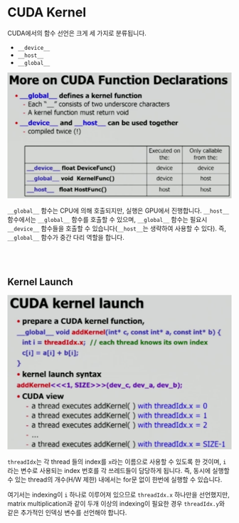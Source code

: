 # CUDA Kernel

CUDA에서의 함수 선언은 크게 세 가지로 분류됩니다.

- `__device__`
- `__host__`
- `__global__`

![function-declaration](./assets/function-declaration.png)

`__global__` 함수는 CPU에 의해 호출되지만, 실행은 GPU에서 진행합니다.  `__host__` 함수에서는 `__global__` 함수를 호출할 수 있으며, `__global__` 함수는 필요시 `__device__` 함수들을 호출할 수 있습니다(`__host__`는 생략하여 사용할 수 있다). 즉, `__global__` 함수가 중간 다리 역할을 합니다.

<br><br>

## Kernel Launch

![kernel-launch](./assets/kernel-launch.png)

`threadIdx`는 각 thread 들의 index를 `x`라는 이름으로 사용할 수 있도록 한 것이며, `i`라는 변수로 사용되는 index 번호를 각 쓰레드들이 담당하게 됩니다. 즉,  동시에 실행할 수 있는 thread의 개수(H/W 제한) 내에서는 for문 없이 한번에 실행할 수 있습니다.

여기서는 indexing이 `i` 하나로 이루어져 있으므로 `threadIdx.x` 하나만을 선언했지만, matrix multiplication과 같이 두개 이상의 indexing이 필요한 경우 `threadIdx.y`와 같은 추가적인 인덱싱 변수를 선언해야 합니다.

